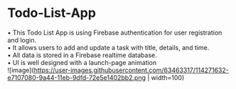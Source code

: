 # Todo-List-App
• This Todo List App is using Firebase authentication for user registration and login.
<br/>• It allows users to add and update a task with title, details, and time.
<br/>• All data is stored in a Firebase realtime database.
<br/>• UI is well designed with a launch-page animation
<br/> ![image](https://user-images.githubusercontent.com/63463317/114271632-e7107080-9a44-11eb-9dfd-72e5e1402bb2.png | width=100)

